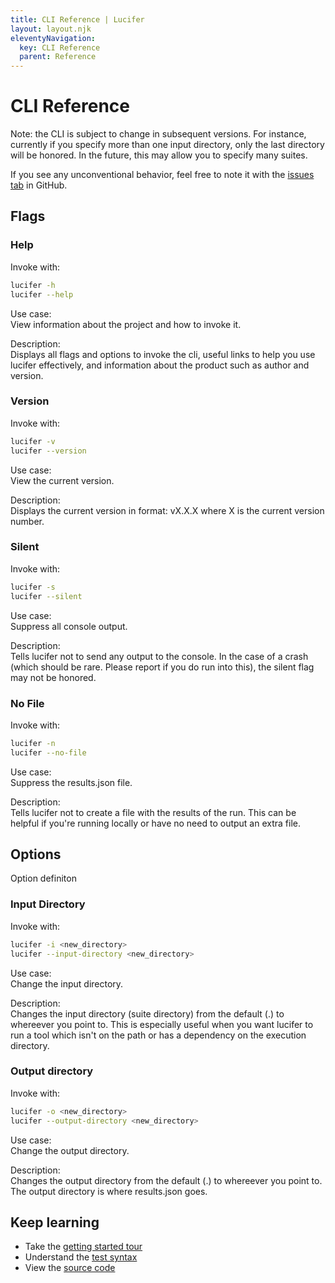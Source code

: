 ```yaml
---
title: CLI Reference | Lucifer
layout: layout.njk
eleventyNavigation:
  key: CLI Reference
  parent: Reference
---
```


# CLI Reference

Note: the CLI is subject to change in subsequent versions. For instance, currently if you specify more than one input directory, only the last directory will be honored. In the future, this may allow you to specify many suites.

If you see any unconventional behavior, feel free to note it with the [issues tab](https://github.com/winstonpuckett/lucifer/issues) in GitHub.

## Flags

### Help

Invoke with:
```bash
lucifer -h
lucifer --help
``` 

Use case:<br>
View information about the project and how to invoke it.

Description:<br>
Displays all flags and options to invoke the cli, useful links to help you use lucifer effectively, and information about the product such as author and version.

### Version

Invoke with:
```bash
lucifer -v
lucifer --version
``` 

Use case:<br>
View the current version.

Description:<br>
Displays the current version in format: vX.X.X where X is the current version number.

### Silent

Invoke with:
```bash
lucifer -s
lucifer --silent
``` 

Use case:<br>
Suppress all console output.

Description:<br>
Tells lucifer not to send any output to the console. In the case of a crash (which should be rare. Please report if you do run into this), the silent flag may not be honored.

### No File

Invoke with:
```bash
lucifer -n
lucifer --no-file
``` 

Use case:<br>
Suppress the results.json file.

Description:<br>
Tells lucifer not to create a file with the results of the run. This can be helpful if you're running locally or have no need to output an extra file.

## Options

Option definiton

### Input Directory

Invoke with:
```bash
lucifer -i <new_directory>
lucifer --input-directory <new_directory>
``` 

Use case:<br>
Change the input directory.

Description:<br>
Changes the input directory (suite directory) from the default (.) to whereever you point to. This is especially useful when you want lucifer to run a tool which isn't on the path or has a dependency on the execution directory.

### Output directory

Invoke with:
```bash
lucifer -o <new_directory>
lucifer --output-directory <new_directory>
``` 

Use case:<br>
Change the output directory.

Description:<br>
Changes the output directory from the default (.) to whereever you point to. The output directory is where results.json goes.

## Keep learning

- Take the [getting started tour](/reference)
- Understand the [test syntax](/reference/tests)
- View the [source code](https://github.com/winstonpuckett/lucifer)